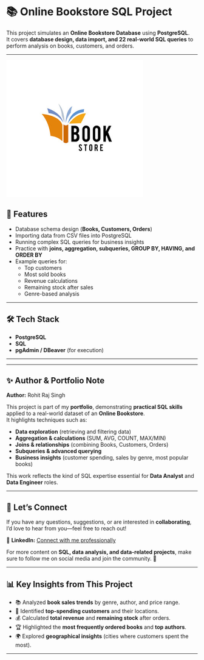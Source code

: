 # 📚 Online Bookstore SQL Project

This project simulates an **Online Bookstore Database** using **PostgreSQL**.  
It covers **database design, data import, and 22 real-world SQL queries** to perform analysis on books, customers, and orders.  

---
![Bookstore_Logo](https://github.com/rohitsingh889/bookstore-sql-queries-Project/blob/main/image.png)


## 📌 Features
- Database schema design (**Books, Customers, Orders**)
- Importing data from CSV files into PostgreSQL
- Running complex SQL queries for business insights
- Practice with **joins, aggregation, subqueries, GROUP BY, HAVING, and ORDER BY**
- Example queries for:
  - Top customers
  - Most sold books
  - Revenue calculations
  - Remaining stock after sales
  - Genre-based analysis

---

## 🛠️ Tech Stack
- **PostgreSQL**
- **SQL**
- **pgAdmin / DBeaver** (for execution)

---

---

## ✨ Author & Portfolio Note  

**Author:** Rohit Raj Singh  

This project is part of my **portfolio**, demonstrating **practical SQL skills** applied to a real-world dataset of an **Online Bookstore**.  
It highlights techniques such as:  
- **Data exploration** (retrieving and filtering data)  
- **Aggregation & calculations** (SUM, AVG, COUNT, MAX/MIN)  
- **Joins & relationships** (combining Books, Customers, Orders)  
- **Subqueries & advanced querying**  
- **Business insights** (customer spending, sales by genre, most popular books)  

This work reflects the kind of SQL expertise essential for **Data Analyst** and **Data Engineer** roles.  

---

## 🤝 Let’s Connect  

If you have any questions, suggestions, or are interested in **collaborating**, I’d love to hear from you—feel free to reach out!  

🔗 **LinkedIn:** [Connect with me professionally](https://www.linkedin.com/in/rohit-raj-singh-3030172a4?utm_source=share&utm_campaign=share_via&utm_content=profile&utm_medium=android_app)  

For more content on **SQL, data analysis, and data-related projects**, make sure to follow me on social media and join the community. 🚀  

---

## 📊 Key Insights from This Project  

- 📚 Analyzed **book sales trends** by genre, author, and price range.  
- 👥 Identified **top-spending customers** and their locations.  
- 💰 Calculated **total revenue** and **remaining stock** after orders.  
- 🏆 Highlighted the **most frequently ordered books** and **top authors**.  
- 🌍 Explored **geographical insights** (cities where customers spent the most).  

---



